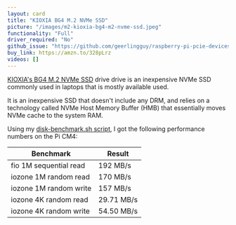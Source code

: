 ```yaml
---
layout: card
title: "KIOXIA BG4 M.2 NVMe SSD"
picture: "/images/m2-kioxia-bg4-m2-nvme-ssd.jpeg"
functionality: "Full"
driver_required: "No"
github_issue: "https://github.com/geerlingguy/raspberry-pi-pcie-devices/issues/326"
buy_link: https://amzn.to/328pLrz
videos: []
---
```

[KIOXIA's BG4 M.2 NVMe SSD](https://business.kioxia.com/en-emea/ssd/client-ssd/bg4.html) drive drive is an inexpensive NVMe SSD commonly used in laptops that is mostly available used.

It is an inexpensive SSD that doesn't include any DRM, and relies on a technology called NVMe Host Memory Buffer (HMB) that essentially moves NVMe cache to the system RAM.

Using my [disk-benchmark.sh script](https://raw.githubusercontent.com/geerlingguy/raspberry-pi-dramble/master/setup/benchmarks/disk-benchmark.sh), I got the following performance numbers on the Pi CM4:

| Benchmark | Result |
| --- | --- |
| fio 1M sequential read | 192 MB/s |
| iozone 1M random read | 170 MB/s |
| iozone 1M random write | 157 MB/s |
| iozone 4K random read | 29.71 MB/s |
| iozone 4K random write | 54.50 MB/s |
